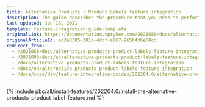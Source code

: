 ```yaml
---
title: Alternative Products + Product Labels feature integration
description: The guide describes the procedure that you need to perform in order to integrate the Alternative Products + Product Label feature into your project.
last_updated: Jun 16, 2021
template: feature-integration-guide-template
originalLink: https://documentation.spryker.com/2021080/docs/alternative-products-product-labels-feature-integration
originalArticleId: ad3a3385-381b-4dcf-a067-965b4d6e04cd
redirect_from:
  - /2021080/docs/alternative-products-product-labels-feature-integration
  - /2021080/docs/en/alternative-products-product-labels-feature-integration
  - /docs/alternative-products-product-labels-feature-integration
  - /docs/en/alternative-products-product-labels-feature-integration
  - /docs/scos/dev/feature-integration-guides/202204.0/alternative-products-product-label-feature-integration.html
---
```


{% include pbc/all/install-features/202204.0/install-the-alternative-products-product-label-feature.md %} <!-- To edit, see /_includes/pbc/all/install-features/202204.0/install-the-alternative-products-product-label-feature.md -->
